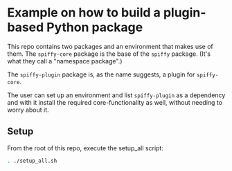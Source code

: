 # Example on how to build a plugin-based Python package

This repo contains two packages and an environment that makes
use of them. The `spiffy-core` package is the base of the `spiffy`
package. (It's what they call a "namespace package".)

The `spiffy-plugin` package is, as the name suggests, a plugin for
`spiffy-core`.

The user can set up an environment and list `spiffy-plugin` as a dependency
and with it install the required core-functionality as well, without needing
to worry about it.



## Setup

From the root of this repo, execute the setup_all script:
```bash
. ./setup_all.sh
```
